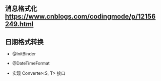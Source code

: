 ## 消息格式化 https://www.cnblogs.com/codingmode/p/12156249.html

## 日期格式转换
- @InitBinder 

- @DateTimeFormat

- 实现 Converter<S, T> 接口